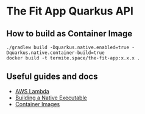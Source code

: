 # The Fit App Quarkus API

## How to build as Container Image
```shell
./gradlew build -Dquarkus.native.enabled=true -Dquarkus.native.container-build=true
docker build -t termite.space/the-fit-app:x.x.x .
```

## Useful guides and docs
* [AWS Lambda](https://quarkus.io/guides/aws-lambda)
* [Building a Native Executable](https://quarkus.io/guides/building-native-image#configuring-graalvm)
* [Container Images](https://quarkus.io/guides/container-image#building)